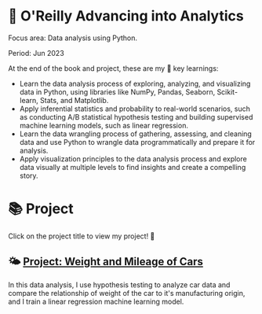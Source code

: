# 🌟 O'Reilly Advancing into Analytics
Focus area: Data analysis using Python.

Period: Jun 2023

At the end of the book and project, these are my 🔑 key learnings:

- Learn the data analysis process of exploring, analyzing, and visualizing data in Python, using libraries like NumPy, Pandas, Seaborn, Scikit-learn, Stats, and Matplotlib.
- Apply inferential statistics and probability to real-world scenarios, such as conducting A/B statistical hypothesis testing and building supervised machine learning models, such as linear regression.
- Learn the data wrangling process of gathering, assessing, and cleaning data and use Python to wrangle data programmatically and prepare it for analysis.
- Apply visualization principles to the data analysis process and explore data visually at multiple levels to find insights and create a compelling story.

# 📚 Project
Click on the project title to view my project! 🙂

## 🌤 [Project: Weight and Mileage of Cars](https://github.com/annechenginc/O-Reilly-Python-for-Data-Analytics/blob/main/Weight%20and%20Mileage%20of%20Cars.ipynb)
In this data analysis, I use hypothesis testing to analyze car data and compare the relationship of weight of the car to it's manufacturing origin, and I train a linear regression machine learning model.
